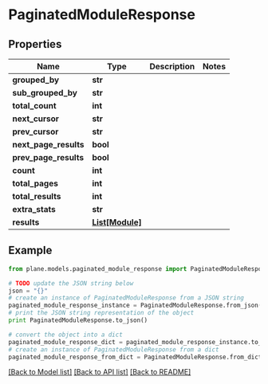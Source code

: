 # PaginatedModuleResponse


## Properties
Name | Type | Description | Notes
------------ | ------------- | ------------- | -------------
**grouped_by** | **str** |  | 
**sub_grouped_by** | **str** |  | 
**total_count** | **int** |  | 
**next_cursor** | **str** |  | 
**prev_cursor** | **str** |  | 
**next_page_results** | **bool** |  | 
**prev_page_results** | **bool** |  | 
**count** | **int** |  | 
**total_pages** | **int** |  | 
**total_results** | **int** |  | 
**extra_stats** | **str** |  | 
**results** | [**List[Module]**](Module.md) |  | 

## Example

```python
from plane.models.paginated_module_response import PaginatedModuleResponse

# TODO update the JSON string below
json = "{}"
# create an instance of PaginatedModuleResponse from a JSON string
paginated_module_response_instance = PaginatedModuleResponse.from_json(json)
# print the JSON string representation of the object
print PaginatedModuleResponse.to_json()

# convert the object into a dict
paginated_module_response_dict = paginated_module_response_instance.to_dict()
# create an instance of PaginatedModuleResponse from a dict
paginated_module_response_from_dict = PaginatedModuleResponse.from_dict(paginated_module_response_dict)
```
[[Back to Model list]](../README.md#documentation-for-models) [[Back to API list]](../README.md#documentation-for-api-endpoints) [[Back to README]](../README.md)


